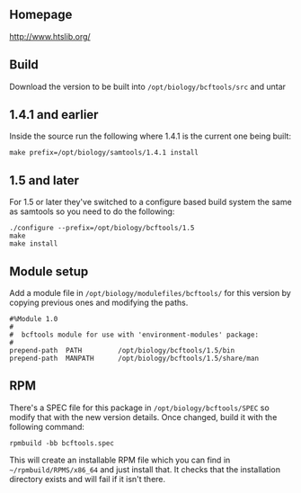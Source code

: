 ## Homepage

http://www.htslib.org/

## Build

Download the version to be built into `/opt/biology/bcftools/src` and untar

## 1.4.1 and earlier

Inside the source run the following where 1.4.1 is the current one being built:

    make prefix=/opt/biology/samtools/1.4.1 install

## 1.5 and later

For 1.5 or later they've switched to a configure based build system the same as samtools so you need to do the following:

    ./configure --prefix=/opt/biology/bcftools/1.5
    make
    make install

## Module setup

Add a module file in `/opt/biology/modulefiles/bcftools/` for this version by copying previous ones and modifying the paths.

    #%Module 1.0
    #
    #  bcftools module for use with 'environment-modules' package:
    #
    prepend-path  PATH         /opt/biology/bcftools/1.5/bin
    prepend-path  MANPATH      /opt/biology/bcftools/1.5/share/man

## RPM

There's a SPEC file for this package in `/opt/biology/bcftools/SPEC` so modify that with the new version details. Once changed, build it with the following command:

    rpmbuild -bb bcftools.spec

This will create an installable RPM file which you can find in `~/rpmbuild/RPMS/x86_64` and just install that. It checks that the installation directory exists and will fail if it isn't there.